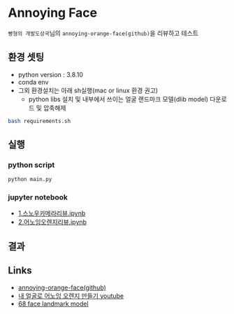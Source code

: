 # Annoying Face
`빵형의 개발도상국`님의 `annoying-orange-face(github)`을 리뷰하고 테스트 

## 환경 셋팅
 * python version : 3.8.10
 * conda env
 * 그외 환경설치는 아래 sh실행(mac or linux 환경 권고)
   * python libs 설치 및 내부에서 쓰이는 얼굴 랜드마크 모델(dlib model) 다운로드 및 압축해제
```bash
bash requirements.sh
```

## 실행
### python script
```bash
python main.py
```
### jupyter notebook
* [1.스노우카메라리뷰.ipynb](https://github.com/duc-ke/kaggle-playground-group/blob/main/1.annoying_face/jupyters/st1.%EC%8A%A4%EB%85%B8%EC%9A%B0%EC%B9%B4%EB%A9%94%EB%9D%BC%EB%A6%AC%EB%B7%B0%20-%20%EB%9D%BC%EC%9D%B4%EC%96%B8%EC%96%BC%EA%B5%B4%EB%A1%9C%EB%B0%94%EA%BF%94%EC%B9%98%EA%B8%B0.ipynb)
* [2.어노잉오렌지리뷰.ipynb](https://github.com/duc-ke/kaggle-playground-group/blob/main/1.annoying_face/jupyters/st2.%EC%96%B4%EB%85%B8%EC%9E%89%EC%98%A4%EB%A0%8C%EC%A7%80%EB%A6%AC%EB%B7%B0.ipynb)

## 결과


## Links
* [annoying-orange-face(github)](https://github.com/kairess/annoying-orange-face)
* [내 얼굴로 어노잉 오렌지 만들기 youtube](https://www.youtube.com/watch?v=9VYUXchrMcM&t=178s)
* [68 face landmark model](https://github.com/davisking/dlib-models/blob/master/shape_predictor_68_face_landmarks.dat.bz2)

